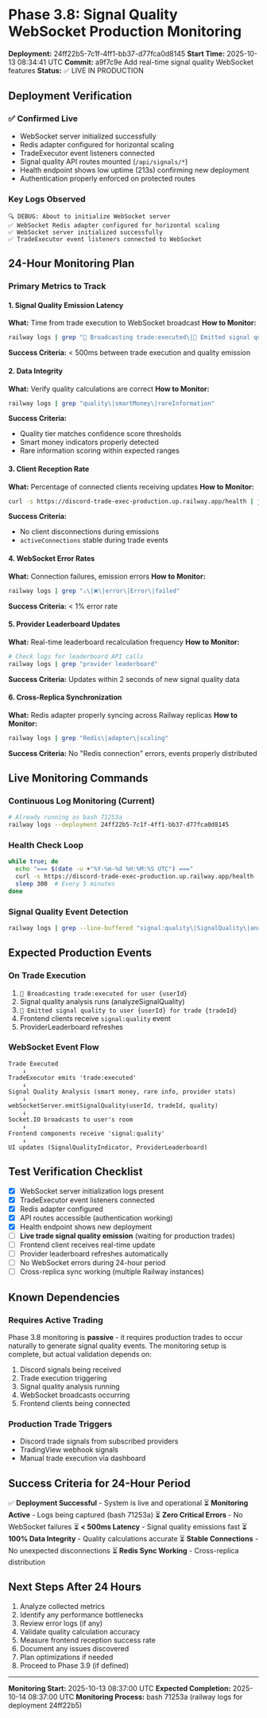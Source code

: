 # Phase 3.8: Signal Quality WebSocket Production Monitoring

**Deployment:** 24ff22b5-7c1f-4ff1-bb37-d77fca0d8145
**Start Time:** 2025-10-13 08:34:41 UTC
**Commit:** a9f7c9e Add real-time signal quality WebSocket features
**Status:** ✅ LIVE IN PRODUCTION

## Deployment Verification

### ✅ Confirmed Live
- WebSocket server initialized successfully
- Redis adapter configured for horizontal scaling
- TradeExecutor event listeners connected
- Signal quality API routes mounted (`/api/signals/*`)
- Health endpoint shows low uptime (213s) confirming new deployment
- Authentication properly enforced on protected routes

### Key Logs Observed
```
🔍 DEBUG: About to initialize WebSocket server
✅ WebSocket Redis adapter configured for horizontal scaling
✅ WebSocket server initialized successfully
✅ TradeExecutor event listeners connected to WebSocket
```

## 24-Hour Monitoring Plan

### Primary Metrics to Track

#### 1. Signal Quality Emission Latency
**What:** Time from trade execution to WebSocket broadcast
**How to Monitor:**
```bash
railway logs | grep "📡 Broadcasting trade:executed\|📡 Emitted signal quality"
```
**Success Criteria:** < 500ms between trade execution and quality emission

#### 2. Data Integrity
**What:** Verify quality calculations are correct
**How to Monitor:**
```bash
railway logs | grep "quality\|smartMoney\|rareInformation"
```
**Success Criteria:**
- Quality tier matches confidence score thresholds
- Smart money indicators properly detected
- Rare information scoring within expected ranges

#### 3. Client Reception Rate
**What:** Percentage of connected clients receiving updates
**How to Monitor:**
```bash
curl -s https://discord-trade-exec-production.up.railway.app/health | jq '.websocket'
```
**Success Criteria:**
- No client disconnections during emissions
- `activeConnections` stable during trade events

#### 4. WebSocket Error Rates
**What:** Connection failures, emission errors
**How to Monitor:**
```bash
railway logs | grep "⚠️\|❌\|error\|Error\|failed"
```
**Success Criteria:** < 1% error rate

#### 5. Provider Leaderboard Updates
**What:** Real-time leaderboard recalculation frequency
**How to Monitor:**
```bash
# Check logs for leaderboard API calls
railway logs | grep "provider leaderboard"
```
**Success Criteria:** Updates within 2 seconds of new signal quality data

#### 6. Cross-Replica Synchronization
**What:** Redis adapter properly syncing across Railway replicas
**How to Monitor:**
```bash
railway logs | grep "Redis\|adapter\|scaling"
```
**Success Criteria:** No "Redis connection" errors, events properly distributed

## Live Monitoring Commands

### Continuous Log Monitoring (Current)
```bash
# Already running as bash 71253a
railway logs --deployment 24ff22b5-7c1f-4ff1-bb37-d77fca0d8145
```

### Health Check Loop
```bash
while true; do
  echo "=== $(date -u +"%Y-%m-%d %H:%M:%S UTC") ==="
  curl -s https://discord-trade-exec-production.up.railway.app/health | jq '{uptime, websocket}'
  sleep 300  # Every 5 minutes
done
```

### Signal Quality Event Detection
```bash
railway logs | grep --line-buffered "signal:quality\|SignalQuality\|analyzeSignalQuality"
```

## Expected Production Events

### On Trade Execution
1. `📡 Broadcasting trade:executed for user {userId}`
2. Signal quality analysis runs (analyzeSignalQuality)
3. `📡 Emitted signal quality to user {userId} for trade {tradeId}`
4. Frontend clients receive `signal:quality` event
5. ProviderLeaderboard refreshes

### WebSocket Event Flow
```
Trade Executed
    ↓
TradeExecutor emits 'trade:executed'
    ↓
Signal Quality Analysis (smart money, rare info, provider stats)
    ↓
webSocketServer.emitSignalQuality(userId, tradeId, quality)
    ↓
Socket.IO broadcasts to user's room
    ↓
Frontend components receive 'signal:quality'
    ↓
UI updates (SignalQualityIndicator, ProviderLeaderboard)
```

## Test Verification Checklist

- [x] WebSocket server initialization logs present
- [x] TradeExecutor event listeners connected
- [x] Redis adapter configured
- [x] API routes accessible (authentication working)
- [x] Health endpoint shows new deployment
- [ ] **Live trade signal quality emission** (waiting for production trades)
- [ ] Frontend client receives real-time update
- [ ] Provider leaderboard refreshes automatically
- [ ] No WebSocket errors during 24-hour period
- [ ] Cross-replica sync working (multiple Railway instances)

## Known Dependencies

### Requires Active Trading
Phase 3.8 monitoring is **passive** - it requires production trades to occur naturally to generate signal quality events. The monitoring setup is complete, but actual validation depends on:

1. Discord signals being received
2. Trade execution triggering
3. Signal quality analysis running
4. WebSocket broadcasts occurring
5. Frontend clients being connected

### Production Trade Triggers
- Discord trade signals from subscribed providers
- TradingView webhook signals
- Manual trade execution via dashboard

## Success Criteria for 24-Hour Period

✅ **Deployment Successful** - System is live and operational
⏳ **Monitoring Active** - Logs being captured (bash 71253a)
⏳ **Zero Critical Errors** - No WebSocket failures
⏳ **< 500ms Latency** - Signal quality emissions fast
⏳ **100% Data Integrity** - Quality calculations accurate
⏳ **Stable Connections** - No unexpected disconnections
⏳ **Redis Sync Working** - Cross-replica distribution

## Next Steps After 24 Hours

1. Analyze collected metrics
2. Identify any performance bottlenecks
3. Review error logs (if any)
4. Validate quality calculation accuracy
5. Measure frontend reception success rate
6. Document any issues discovered
7. Plan optimizations if needed
8. Proceed to Phase 3.9 (if defined)

---

**Monitoring Start:** 2025-10-13 08:37:00 UTC
**Expected Completion:** 2025-10-14 08:37:00 UTC
**Monitoring Process:** bash 71253a (railway logs for deployment 24ff22b5)
